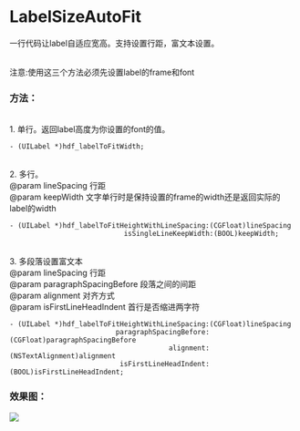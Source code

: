 # LabelSizeAutoFit
一行代码让label自适应宽高。支持设置行距，富文本设置。

<br>
注意:使用这三个方法必须先设置label的frame和font

### 方法：
<br>
1. 单行。返回label高度为你设置的font的值。<br>

```
- (UILabel *)hdf_labelToFitWidth;
```

<br>
2. 多行。<br>
@param lineSpacing 行距<br>
@param keepWidth 文字单行时是保持设置的frame的width还是返回实际的label的width<br>

```
- (UILabel *)hdf_labelToFitHeightWithLineSpacing:(CGFloat)lineSpacing 
                            isSingleLineKeepWidth:(BOOL)keepWidth;
```

<br>
3. 多段落设置富文本<br>
 @param lineSpacing 行距<br>
 @param paragraphSpacingBefore 段落之间的间距<br>
 @param alignment 对齐方式<br>
 @param isFirstLineHeadIndent 首行是否缩进两字符<br>

```
- (UILabel *)hdf_labelToFitHeightWithLineSpacing:(CGFloat)lineSpacing
                          paragraphSpacingBefore:(CGFloat)paragraphSpacingBefore
                                       alignment:(NSTextAlignment)alignment
                           isFirstLineHeadIndent:(BOOL)isFirstLineHeadIndent;
```




### 效果图：
![](https://github.com/eastcity/LabelSizeFit/blob/master/IMG_4431.PNG?raw=true "")
 





